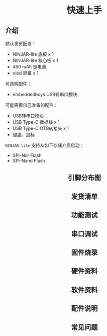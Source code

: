 # <h1 align="center">快速上手</h1>

## <h2>介绍</h2>

默认发货配置：

- NINJAR-lite 底板 x 1
- NINJAR-lite 核心板 x 1
- 450 mAh 锂电池
- oled 屏幕 x 1

可选购配件：

- embeddedboys USB转串口模块

可能需要自己准备的配件：

- USB转串口模块
- USB Type-C 数据线 x 1
- USB Type-C OTG转接头 x 1
- 键盘、鼠标

`NINJAR-lite` 支持从如下存储介质启动：

- SPI-Nor Flash
- SPI-Nand Flash

##  <h2 align="center">引脚分布图</h2>

##  <h2 align="center">发货清单</h2>

##  <h2 align="center">功能测试</h2>

##  <h2 align="center">串口调试</h2>

##  <h2 align="center">固件烧录</h2>

##  <h2 align="center">硬件资料</h2>

##  <h2 align="center">软件资料</h2>

##  <h2 align="center">配件说明</h2>

##  <h2 align="center">常见问题</h2>